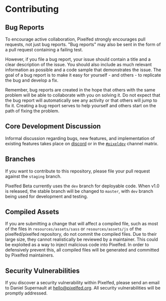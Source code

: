 # Contributing

## Bug Reports
To encourage active collaboration, Pixelfed strongly encourages pull requests, not just bug reports. "Bug reports" may also be sent in the form of a pull request containing a failing test.
    
However, if you file a bug report, your issue should contain a title and a clear description of the issue. You should also include as much relevant information as possible and a code sample that demonstrates the issue. The goal of a bug report is to make it easy for yourself - and others - to replicate the bug and develop a fix.
    
Remember, bug reports are created in the hope that others with the same problem will be able to collaborate with you on solving it. Do not expect that the bug report will automatically see any activity or that others will jump to fix it. Creating a bug report serves to help yourself and others start on the path of fixing the problem.

## Core Development Discussion
Informal discussion regarding bugs, new features, and implementation of existing features takes place on [discord](https://discord.gg/VDhM32hbUK) or in the [```#pixeldev```](https://matrix.to/#/#pixeldev:matrix.org) channel matrix.

## Branches
If you want to contribute to this repository, please file your pull request against the `staging` branch. 

Pixelfed Beta currently uses the `dev` branch for deployable code. When v1.0 is released, the stable branch will be changed to `master`, with `dev` branch being used for development and testing.

## Compiled Assets
If you are submitting a change that will affect a compiled file, such as most of the files in ```resources/assets/sass``` or ```resources/assets/js``` of the pixelfed/pixelfed repository, do not commit the compiled files. Due to their large size, they cannot realistically be reviewed by a maintainer. This could be exploited as a way to inject malicious code into Pixelfed. In order to defensively prevent this, all compiled files will be generated and committed by Pixelfed maintainers.

## Security Vulnerabilities
If you discover a security vulnerability within Pixelfed, please send an email to Daniel Supernault at hello@pixelfed.org. All security vulnerabilities will be promptly addressed.
